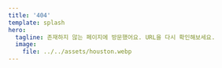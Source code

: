 ```yaml
---
title: '404'
template: splash
hero:
  tagline: 존재하지 않는 페이지에 방문했어요. URL을 다시 확인해보세요.
  image:
    file: ../../assets/houston.webp
---
```

